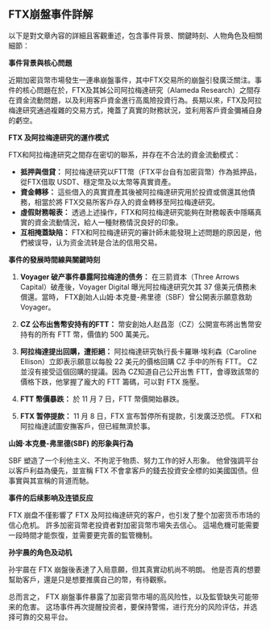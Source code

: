 ## FTX崩盤事件詳解

以下是對文章內容的詳細且客觀重述，包含事件背景、關鍵時刻、人物角色及相關細節：

**事件背景與核心問題**

近期加密貨幣市場發生一連串崩盤事件，其中FTX交易所的崩盤引發廣泛關注。事件的核心問題在於，FTX及其姊公司阿拉梅達研究（Alameda Research）之間存在資金流動問題，以及利用客戶資金進行高風險投資行為。長期以來，FTX及阿拉梅達研究通過複雜的交易方式，掩蓋了真實的財務狀況，並利用客戶資金彌補自身的虧空。

**FTX 及阿拉梅達研究的運作模式**

FTX和阿拉梅達研究之間存在密切的聯系，并存在不合法的資金流動模式：

*   **抵押與借貸：** 阿拉梅達研究以FTT幣（FTX平台自有加密貨幣）作為抵押品，從FTX借取 USDT、穩定幣及以太幣等真實資產。
*   **資金轉移：** 這些借入的真實資產其後被阿拉梅達研究用於投資或償還其他債務，相當於將 FTX交易所客戶存入的資金轉移至阿拉梅達研究。
*   **虛假財務報表：** 透過上述操作，FTX和阿拉梅達研究能夠在財務報表中隱瞞真實的資金流動情況，給人一種財務情況良好的印象。
*   **互相掩蓋缺陷：** FTX和阿拉梅達研究的審計師未能發現上述問題的原因是，他們被误导，认为资金流转是合法的信用交易。

**事件的發展時間線與關鍵時刻**

1.  **Voyager 破产事件暴露阿拉梅達的债务：** 在三箭資本（Three Arrows Capital）破產後，Voyager Digital 曝光阿拉梅達研究欠其 37 億美元債務未償還。當時， FTX創始人山姆·本克曼-弗里德（SBF）曾公開表示願意救助 Voyager。

2.  **CZ 公布出售幣安持有的FTT：** 幣安創始人赵昌澎（CZ）公開宣布將出售幣安持有的所有 FTT 幣，價值約 500 萬美元。

3.  **阿拉梅達提出回購，遭拒絕：** 阿拉梅達研究執行長卡羅琳·埃利森（Caroline Ellison）立即表示願意以每股 22 美元的價格回購 CZ 手中的所有 FTT。 CZ 並沒有接受這個回購的提議。因為 CZ知道自己公开出售 FTT，會導致該幣的價格下跌，他掌握了龐大的 FTT 籌碼，可以對 FTX 施壓。

4.  **FTT 幣價暴跌：** 於 11 月 7 日，FTT 幣價開始暴跌。

5.  **FTX 暂停提款：** 11 月 8 日，FTX 宣布暂停所有提款，引发廣泛恐慌。 FTX和阿拉梅達試圖安撫客戶，但已經無濟於事。

**山姆·本克曼-弗里德(SBF) 的形象與行為**

SBF 塑造了一个利他主义、不拘泥于物质、努力工作的好人形象。 他曾強調平台以客戶利益為優先，並宣稱 FTX 不會拿客戶的錢去投資安全標的如美國国债。但事實與其宣稱的背道而馳。

**事件的后续影响及连锁反应**

FTX 崩盘不僅影響了 FTX 及阿拉梅達研究的客户，也引发了整个加密货币市场的信心危机。 許多加密貨幣老投資者對加密貨幣市場失去信心。 這場危機可能需要一段時間才能恢復，並需要更完善的監管機制。

**孙宇晨的角色及动机**

孙宇晨在 FTX 崩盤後表達了入局意願，但其真實动机尚不明朗。 他是否真的想要幫助客戶，還是只是想要推廣自己的幣，有待觀察。

总而言之， FTX 崩盤事件暴露了加密貨幣市場的高风险性，以及監管缺失可能带来的危害。 这场事件再次提醒投资者，要保持警惕，进行充分的风险评估，并选择可靠的交易平台。